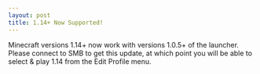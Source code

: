 ```yaml
---
layout: post
title: 1.14+ Now Supported!
---
```


  Minecraft versions 1.14+ now work with versions 1.0.5+ of the launcher. Please connect to SMB to get this update, at which point
  you will be able to select & play 1.14 from the Edit Profile menu.
